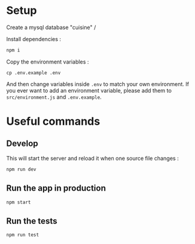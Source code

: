 # Setup

Create a mysql database "cuisine"
/

Install dependencies :

```sh
npm i
```

Copy the environment variables :

```
cp .env.example .env
```

And then change variables inside `.env` to match your own environment.
If you ever want to add an environment variable, please add them to `src/environment.js` and `.env.example`.

# Useful commands

## Develop

This will start the server and reload it when one source file changes :

```sh
npm run dev
```

## Run the app in production

```sh
npm start
```

## Run the tests

```sh
npm run test
```
